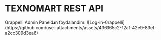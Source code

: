 <h1> TEXNOMART REST API </h1>
Grappelli Admin Paneldan foydalandim:
![Log-in-Grappelli](https://github.com/user-attachments/assets/436365c2-12af-42e9-83ef-a2cc309d3ea6)

